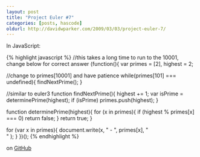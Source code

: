 ```yaml
---
layout: post
title: "Project Euler #7"
categories: [posts, hascode]
oldurl: http://davidwparker.com/2009/03/03/project-euler-7/
---
```

In JavaScript:

{% highlight javascript %}
//this takes a long time to run to the 10001, change below for correct answer
(function(){
  var primes = [2], highest = 2;

  //change to primes[10001] and have patience
  while(primes[101] === undefined){
    findNextPrime();
  }

  //similar to euler3
  function findNextPrime(){
    highest += 1;
    var isPrime = determinePrime(highest);
    if (isPrime)
      primes.push(highest);
  }

  function determinePrime(highest){
    for (x in primes){
      if (highest % primes[x] === 0)
        return false;
    }
    return true;
  }

  for (var x in primes){
    document.write(x, " - ", primes[x], "<br />" );
  }
})();
{% endhighlight %}

on [GitHub](http://github.com/davidwparker/project_euler/blob/b1206536f8c25af9f18a7010ff49d89606f68e06/javascript/0007.html)
